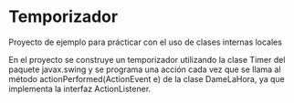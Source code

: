 # Temporizador

Proyecto de ejemplo para prácticar con el uso de clases internas locales

En el proyecto se construye un temporizador utilizando la clase Timer del paquete javax.swing
y se programa una acción cada vez que se llama al método actionPerformed(ActionEvent e) de la
clase DameLaHora, ya que implementa la interfaz ActionListener.
